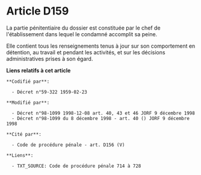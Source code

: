 # Article D159

La partie pénitentiaire du dossier est constituée par le chef de l'établissement dans lequel le condamné accomplit sa peine.

Elle contient tous les renseignements tenus à jour sur son comportement en détention, au travail et pendant les activités, et
sur les décisions administratives prises à son égard.

**Liens relatifs à cet article**

	**Codifié par**:

	  - Décret n°59-322 1959-02-23

	**Modifié par**:

	  - Décret n°98-1099 1998-12-08 art. 40, 43 et 46 JORF 9 décembre 1998
	  - Décret n°98-1099 du 8 décembre 1998 - art. 40 () JORF 9 décembre 1998

	**Cité par**:

	  - Code de procédure pénale - art. D156 (V)

	**Liens**:

	  - TXT_SOURCE: Code de procédure pénale 714 à 728
